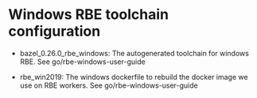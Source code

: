 # Windows RBE toolchain configuration

- bazel_0.26.0_rbe_windows: The autogenerated toolchain for windows RBE. See go/rbe-windows-user-guide

- rbe_win2019: The windows dockerfile to rebuild the docker image we use on RBE workers. See go/rbe-windows-user-guide
